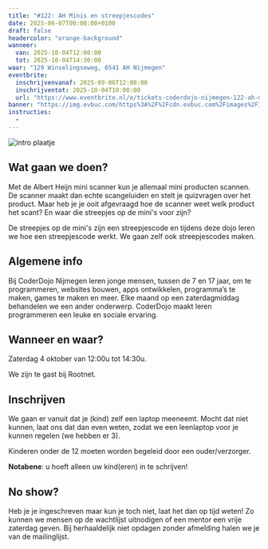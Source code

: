 ```yaml
---
title: "#122: AH Minis en streepjescodes"
date: 2025-06-07T00:00:00+0100
draft: false
headercolor: "orange-background"
wanneer: 
  van: 2025-10-04T12:00:00
  tot: 2025-10-04T14:30:00
waar: "129 Winselingseweg, 6541 AH Nijmegen"
eventbrite:
  inschrijvenvanaf: 2025-09-06T12:00:00
  inschrijventot: 2025-10-04T10:00:00
  url: "https://www.eventbrite.nl/e/tickets-coderdojo-nijmegen-122-ah-minis-en-streepjescodes-1391268685089"
banner: "https://img.evbuc.com/https%3A%2F%2Fcdn.evbuc.com%2Fimages%2F1126174423%2F187233351803%2F1%2Foriginal.20250916-203529?h=200&w=450&auto=format%2Ccompress&q=75&sharp=10&rect=0%2C0%2C2160%2C1080&s=2f518ebf3351031971e0e4db416c5b84"
instructies:
  - 
---
```


![intro plaatje](https://img.evbuc.com/https%3A%2F%2Fcdn.evbuc.com%2Fimages%2F1126174423%2F187233351803%2F1%2Foriginal.20250916-203529?h=200&w=450&auto=format%2Ccompress&q=75&sharp=10&rect=0%2C0%2C2160%2C1080&s=2f518ebf3351031971e0e4db416c5b84)


## Wat gaan we doen?

Met de Albert Heijn mini scanner kun je allemaal mini producten scannen. De scanner maakt dan echte scangeluiden en stelt je quizvragen over het product. Maar heb je je ooit afgevraagd hoe de scanner weet welk product het scant? En waar die streepjes op de mini's voor zijn?

De streepjes op de mini's zijn een streepjescode en tijdens deze dojo leren we hoe een streepjescode werkt. We gaan zelf ook streepjescodes maken.




<!--more-->


## Algemene info

Bij CoderDojo Nijmegen leren jonge mensen, tussen de 7 en 17 jaar, om te programmeren, websites bouwen, apps ontwikkelen, programma’s te maken, games te maken en meer. Elke maand op een zaterdagmiddag behandelen we een ander onderwerp. CoderDojo maakt leren programmeren een leuke en sociale ervaring.



## Wanneer en waar?

Zaterdag 4 oktober van 12:00u tot 14:30u.

We zijn te gast bij Rootnet.



## Inschrijven

We gaan er vanuit dat je (kind) zelf een laptop meeneemt. Mocht dat niet kunnen, laat ons dat dan even weten, zodat we een leenlaptop voor je kunnen regelen (we hebben er 3).

Kinderen onder de 12 moeten worden begeleid door een ouder/verzorger.

**Notabene**: u hoeft alleen uw kind(eren) in te schrijven!



## No show?

Heb je je ingeschreven maar kun je toch niet, laat het dan op tijd weten! Zo kunnen we mensen op de wachtlijst uitnodigen of een mentor een vrije zaterdag geven. Bij herhaaldelijk niet opdagen zonder afmelding halen we je van de mailinglijst.